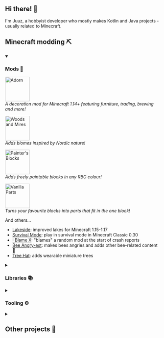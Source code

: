 ## Hi there! :wave:

I'm Juuz, a hobbyist developer who mostly makes Kotlin and Java projects - usually related to Minecraft.

## Minecraft modding ⛏

<details open=""><summary><h3>Mods 🎲</h3></summary>

<p><a href="https://github.com/Juuxel/Adorn"><img src="https://i.imgur.com/wFpM7FG.png" alt="Adorn" height="80px"></a>
<br><em>A decoration mod for Minecraft 1.14+ featuring furniture, trading, brewing and more!</em>
<p><a href="https://github.com/Juuxel/WoodsAndMires"><img src="https://i.imgur.com/HeVqFJE.png" alt="Woods and Mires" height="80px"></a>
<br><em>Adds biomes inspired by Nordic nature!</em>
<p><a href="https://github.com/Juuxel/PaintersBlocks"><img src="https://i.imgur.com/uVTHBvB.png" alt="Painter's Blocks" height="80px"></a>
<br><em>Adds freely paintable blocks in any RBG colour!</em>
<p><a href="https://github.com/Juuxel/VanillaParts"><img src="https://i.imgur.com/CKffJH2.png" alt="Vanilla Parts" height="80px"></a>
<br><em>Turns your favourite blocks into parts that fit in the one block!</em>

And others...

- [Lakeside](https://github.com/Juuxel/Lakeside): improved lakes for Minecraft 1.15-1.17
- [Survival Mode](https://github.com/Juuxel/SurvivalMode): play in survival mode in Minecraft Classic 0.30
- [I Blame X](https://github.com/Juuxel/i-blame-x): "blames" a random mod at the start of crash reports
- [Bee Angry-est](https://github.com/Juuxel/BeeAngry-est): makes bees angries and adds other bee-related content :bee:
- [Tree Hat](https://github.com/Juuxel/TreeHat): adds wearable miniature trees

</details>
<details><summary><h3>Libraries 📚</h3></summary>

- [LibGui](https://github.com/CottonMC/LibGui): a modern GUI library for Fabric
- Many APIs in [Fabric API](https://github.com/FabricMC/fabric), including the Screen Handler API and the Loot API

</details>
<details><summary><h3>Tooling ⚙</h3></summary>

- [Architectury](https://github.com/architectury): a cross-platform Minecraft modding toolchain
- [loom-quiltflower](https://github.com/Juuxel/LoomQuiltflower): adds the Quiltflower decompiler to Loom-based development environments
- [AntiquityMC](https://github.com/AntiquityMC): modding Minecraft Classic 0.30 on a modern Fabric toolchain
- [Fabric Filament](https://github.com/FabricMC/fabric-filament): a Gradle plugin to help with building deobfuscation mappings
- [Unprotect](https://github.com/Juuxel/unprotect): a ModLauncher plugin that makes package-private and protected code public at runtime
- [Architectury API Versions](https://github.com/Juuxel/architectury-api-versions) (Website): a website that finds the latest version of Architectury API
- Architectury Versions ([Kotlin](https://github.com/Juuxel/architectury-versions.kt), [old Rust version](https://github.com/Juuxel/architectury-versions)): a CLI tool that finds the latest versions of Architectury and Fabric projects

</details>
<details><summary><h2>Other projects 🧪</h2></summary>

- [Gronkify](https://github.com/Juuxel/Gronkify): a cursed Gradle plugin that plays music during your long builds
- [fc0](https://github.com/Juuxel/fc0): a modding toolchain for 2fc0f18
- [Leaf Through](https://github.com/Juuxel/LeafThrough): a simple string reader library for Kotlin
- [Scissors](https://github.com/Juuxel/Scissors): a tool that can "cut away" a deobfuscation mapping layer by comparing it to a larger mapping set
- [Ripple](https://github.com/Juuxel/Ripple): a library for processing deobfuscation mappings 
- [Cucuwiki](https://github.com/Juuxel/cucuwiki): a minimal wiki made in Kotlin and TypeScript
- [LibNinePatch](https://github.com/Juuxel/LibNinePatch): a simple Java 9patch renderer for any graphics API
- [Jankson Record Adapter](https://github.com/Juuxel/JanksonRecordAdapter): an addon for [Jankson](https://github.com/falkreon/Jankson) that serialises Java records

</details>
